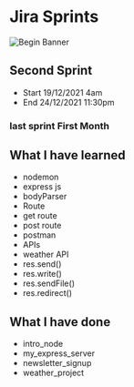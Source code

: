 

# Jira Sprints
![Begin Banner](.png)

## Second Sprint
* Start 19/12/2021 4am
* End 24/12/2021 11:30pm
### last sprint First Month

## What I have learned
- nodemon
- express js
- bodyParser
- Route
- get route
- post route
- postman
- APIs
- weather API
- res.send()
- res.write()
- res.sendFile()
- res.redirect()
## What I have done
- intro_node
- my_express_server
- newsletter_signup
- weather_project